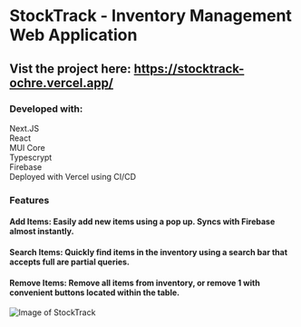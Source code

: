 # StockTrack - Inventory Management Web Application

## Vist the project here: https://stocktrack-ochre.vercel.app/

### Developed with:
Next.JS<br>
React<br>
MUI Core<br>
Typescrypt <br>
Firebase <br>
Deployed with Vercel using CI/CD<br>

### Features
#### Add Items: Easily add new items using a pop up. Syncs with Firebase almost instantly. <br>
#### Search Items: Quickly find items in the inventory using a search bar that accepts full are partial queries. <br>
#### Remove Items: Remove all items from inventory, or remove 1 with convenient buttons located within the table.<br>

![Image of StockTrack](https://postimg.cc/Zvm105pN)

